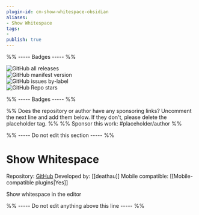 ```yaml
---
plugin-id: cm-show-whitespace-obsidian
aliases:
- Show Whitespace
tags: 
- 
publish: true
---
```


%% ----- Badges ----- %%

![GitHub all releases](https://img.shields.io/github/downloads/deathau/cm-show-whitespace-obsidian/total?color=573E7A&logo=github&style=for-the-badge)   
![GitHub manifest version](https://img.shields.io/github/manifest-json/v/deathau/cm-show-whitespace-obsidian?color=573E7A&logo=github&style=for-the-badge)   
![GitHub issues by-label](https://img.shields.io/github/issues/deathau/cm-show-whitespace-obsidian/help%20wanted?color=573E7A&logo=github&style=for-the-badge)   
![GitHub Repo stars](https://img.shields.io/github/stars/deathau/cm-show-whitespace-obsidian?color=573E7A&logo=github&style=for-the-badge)

%% ----- Badges ----- %%

%% Does the repository or author have any sponsoring links? Uncomment the next line and add them below. If they don't, please delete the placeholder tag. %%
%% Sponsor this work: #placeholder/author %%

%% ----- Do not edit this section ----- %%

# Show Whitespace

Repository: [GitHub](https://github.com/deathau/cm-show-whitespace-obsidian)
Developed by: [[deathau]]
Mobile compatible: [[Mobile-compatible plugins|Yes]]

Show whitespace in the editor

%% ----- Do not edit anything above this line ----- %% 

